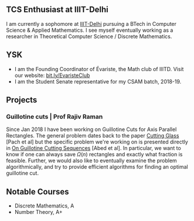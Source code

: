 ---
---

## TCS Enthusiast at IIIT-Delhi

I am currently a sophomore at [IIIT-Delhi](http://iiitd.ac.in/) pursuing a BTech in Computer Science & Applied Mathematics. I see myself eventually working as a researcher in Theoretical Computer Science / Discrete Mathematics.

## YSK

- I am the Founding Coordinator of Évariste, the Math club of IIITD. Visit our website: [bit.ly/EvaristeClub](bit.ly/EvaristeClub)
- I am the Student Senate representative for my CSAM batch, 2018-19.

## Projects
### Guillotine cuts | Prof Rajiv Raman
Since Jan 2018 I have been working on Guillotine Cuts for Axis Parallel Rectangles. The general problem dates back to the paper [Cutting Glass](https://dl.acm.org/citation.cfm?id=336223) [Pach et al] but the specific problem we're working on is presented directly in [On Guillotine Cutting Sequences](http://drops.dagstuhl.de/opus/volltexte/2015/5291/) [Abed et al]. In particular, we want to know if one can always save $\Omega(n)$ rectangles and exactly what fraction is feasible. Further, we would also like to eventually examine the problem algorithmically, and try to provide efficient algorithms for finding an optimal guillotine cut.

## Notable Courses

 - Discrete Mathematics, A
 - Number Theory, A+ 
